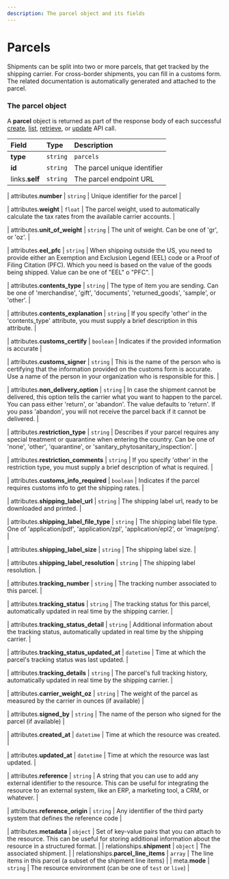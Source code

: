 ```yaml
---
description: The parcel object and its fields
---
```


# Parcels

Shipments can be split into two or more parcels, that get tracked by the shipping carrier.
For cross-border shipments, you can fill in a customs form.
The related documentation is automatically generated and attached to the parcel.


### The parcel object

A **parcel** object is returned as part of the response body of each successful
[create](https://docs.commercelayer.io/api/resources/parcels/create_parcel),
[list](https://docs.commercelayer.io/api/resources/parcels/list_parcels),
[retrieve](https://docs.commercelayer.io/api/resources/parcels/retrieve_parcel),
or [update](https://docs.commercelayer.io/api/resources/parcels/update_parcel) API call.

| Field | Type | Description |
| :--- | :--- | :--- |
| **type** | `string` | `parcels` |
| **id** | `string` | The parcel unique identifier |
| links.**self** | `string` | The parcel endpoint URL |

| attributes.**number** | `string` | Unique identifier for the parcel |

| attributes.**weight** | `float` | The parcel weight, used to automatically calculate the tax rates from the available carrier accounts. |

| attributes.**unit_of_weight** | `string` | The unit of weight. Can be one of 'gr', or 'oz'. |

| attributes.**eel_pfc** | `string` | When shipping outside the US, you need to provide either an Exemption and Exclusion Legend (EEL) code or a Proof of Filing Citation (PFC). Which you need is based on the value of the goods being shipped. Value can be one of "EEL" o "PFC". |

| attributes.**contents_type** | `string` | The type of item you are sending. Can be one of 'merchandise', 'gift', 'documents', 'returned_goods', 'sample', or 'other'. |

| attributes.**contents_explanation** | `string` | If you specify 'other' in the 'contents_type' attribute, you must supply a brief description in this attribute. |

| attributes.**customs_certify** | `boolean` | Indicates if the provided information is accurate |

| attributes.**customs_signer** | `string` | This is the name of the person who is certifying that the information provided on the customs form is accurate. Use a name of the person in your organization who is responsible for this. |

| attributes.**non_delivery_option** | `string` | In case the shipment cannot be delivered, this option tells the carrier what you want to happen to the parcel. You can pass either 'return', or 'abandon'. The value defaults to 'return'. If you pass 'abandon', you will not receive the parcel back if it cannot be delivered. |

| attributes.**restriction_type** | `string` | Describes if your parcel requires any special treatment or quarantine when entering the country. Can be one of 'none', 'other', 'quarantine', or 'sanitary_phytosanitary_inspection'. |

| attributes.**restriction_comments** | `string` | If you specify 'other' in the restriction type, you must supply a brief description of what is required. |

| attributes.**customs_info_required** | `boolean` | Indicates if the parcel requires customs info to get the shipping rates. |

| attributes.**shipping_label_url** | `string` | The shipping label url, ready to be downloaded and printed. |

| attributes.**shipping_label_file_type** | `string` | The shipping label file type. One of 'application/pdf', 'application/zpl', 'application/epl2', or 'image/png'. |

| attributes.**shipping_label_size** | `string` | The shipping label size. |

| attributes.**shipping_label_resolution** | `string` | The shipping label resolution. |

| attributes.**tracking_number** | `string` | The tracking number associated to this parcel. |

| attributes.**tracking_status** | `string` | The tracking status for this parcel, automatically updated in real time by the shipping carrier. |

| attributes.**tracking_status_detail** | `string` | Additional information about the tracking status, automatically updated in real time by the shipping carrier. |

| attributes.**tracking_status_updated_at** | `datetime` | Time at which the parcel's tracking status was last updated. |

| attributes.**tracking_details** | `string` | The parcel's full tracking history, automatically updated in real time by the shipping carrier. |

| attributes.**carrier_weight_oz** | `string` | The weight of the parcel as measured by the carrier in ounces (if available) |

| attributes.**signed_by** | `string` | The name of the person who signed for the parcel (if available) |

| attributes.**created_at** | `datetime` | Time at which the resource was created. |

| attributes.**updated_at** | `datetime` | Time at which the resource was last updated. |

| attributes.**reference** | `string` | A string that you can use to add any external identifier to the resource. This can be useful for integrating the resource to an external system, like an ERP, a marketing tool, a CRM, or whatever. |

| attributes.**reference_origin** | `string` | Any identifier of the third party system that defines the reference code |

| attributes.**metadata** | `object` | Set of key-value pairs that you can attach to the resource. This can be useful for storing additional information about the resource in a structured format. |
| relationships.**shipment** | `object` | The associated shipment. |
| relationships.**parcel_line_items** | `array` | The line items in this parcel (a subset of the shipment line items) |
| meta.**mode** | `string` | The resource environment \(can be one of `test` or `live`\) |
